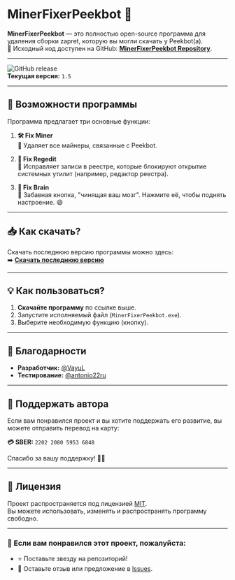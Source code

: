 # MinerFixerPeekbot 🚀

**MinerFixerPeekbot** — это полностью open-source программа для удаления сборки zapret, которую вы могли скачать у Peekbot(а).  
🔗 Исходный код доступен на GitHub: [**MinerFixerPeekbot Repository**](https://github.com/vayulqq/MinerFixerPeekbot).  

---

![GitHub release](https://img.shields.io/github/v/release/vayulqq/MinerFixerPeekbot?style=for-the-badge)  
**Текущая версия:** `1.5`

---

## 📌 Возможности программы

Программа предлагает три основные функции:

1. **🛠 Fix Miner**  
   🔹 Удаляет все майнеры, связанные с Peekbot.

2. **🧹 Fix Regedit**  
   🔹 Исправляет записи в реестре, которые блокируют открытие системных утилит (например, редактор реестра).

3. **🧠 Fix Brain**  
   🔹 Забавная кнопка, "чинящая ваш мозг". Нажмите её, чтобы поднять настроение. 😄

---

## 📥 Как скачать?

Скачать последнюю версию программы можно здесь:  
➡️ [**Скачать последнюю версию**](https://github.com/vayulqq/MinerFixerPeekbot/releases/latest)  

---

## 💡 Как пользоваться?

1. **Скачайте программу** по ссылке выше.  
2. Запустите исполняемый файл (`MinerFixerPeekbot.exe`).  
3. Выберите необходимую функцию (кнопку).  

---

## 🙏 Благодарности

- **Разработчик:** [@VayuL](https://github.com/vayulqq)  
- **Тестирование:** [@antonio22ru](https://github.com/antonio22ru)  

---

## 💖 Поддержать автора

Если вам понравился проект и вы хотите поддержать его развитие, вы можете отправить перевод на карту:

**💳 SBER:** `2202 2080 5953 6848`  

Спасибо за вашу поддержку! 🙏✨  

---

## 📄 Лицензия

Проект распространяется под лицензией [MIT](https://github.com/vayulqq/MinerFixerPeekbot/blob/main/LICENSE).  
Вы можете использовать, изменять и распространять программу свободно.

---

### 🌟 Если вам понравился этот проект, пожалуйста:
- ⭐ Поставьте звезду на репозиторий!
- 💬 Оставьте отзыв или предложение в [Issues](https://github.com/vayulqq/MinerFixerPeekbot/issues).

